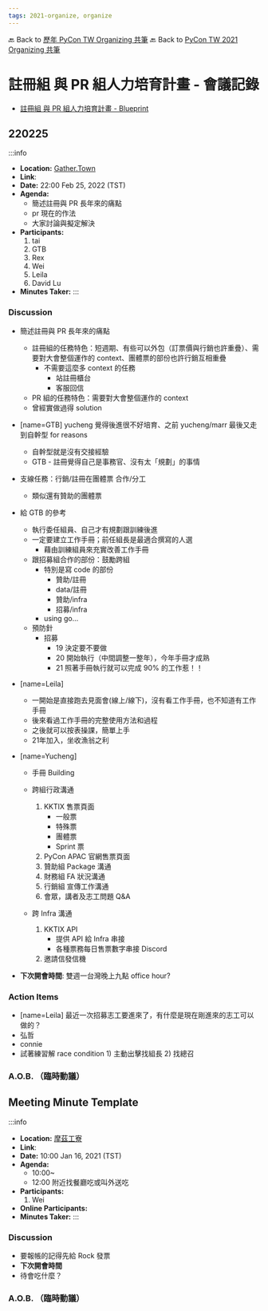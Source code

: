 ```yaml
---
tags: 2021-organize, organize
---
```


🔙 Back to [歷年 PyCon TW Organizing 共筆](/ryPr7SFyP/%2FHM5mHCFKQCu7-W5ea8ITcw%3Fview)
🔙 Back to [PyCon TW 2021 Organizing 共筆](/Wb9vQrfJQk-5tPoPR23hwA)

# 註冊組 與 PR 組人力培育計畫 - 會議記錄
- [註冊組 與 PR 組人力培育計畫 - Blueprint](/YutkemZoQ9q3e-qONe5p8g)

## 220225
:::info
- **Location:** [Gather.Town](https://gather.town/app/6NKcuFatDrrfpAgY/PyCon%20TW%20Sprint%20Venue)
- **Link**:
- **Date:** 22:00 Feb 25, 2022 (TST)
- **Agenda:**
    - 簡述註冊與 PR 長年來的痛點
    - pr 現在的作法
    - 大家討論與擬定解決
- **Participants:**
    1. tai
    2. GTB
    3. Rex
    4. Wei
    5. Leila
    6. David Lu
- **Minutes Taker:**
:::

### Discussion
- 簡述註冊與 PR 長年來的痛點
    - 註冊組的任務特色：短週期、有些可以外包（訂票價與行銷也許重疊）、需要對大會整個運作的 context、團體票的部份也許行銷互相重疊
        - 不需要這麼多 context 的任務
            - 站註冊櫃台
            - 客服回信
    - PR 組的任務特色：需要對大會整個運作的 context
    - 曾經實做過得 solution
- [name=GTB] yucheng 覺得後進很不好培育、之前 yucheng/marr 最後又走到自幹型 for reasons
    - 自幹型就是沒有交接經驗
    - GTB - 註冊覺得自己是事務官、沒有太「規劃」的事情
- 支線任務：行銷/註冊在團體票 合作/分工
    - 類似還有贊助的團體票
- 給 GTB 的參考
    - 執行委任組員、自己才有規劃跟訓練後進
    - 一定要建立工作手冊；前任組長是最適合撰寫的人選
        - 藉由訓練組員來充實改善工作手冊
    - 跟招募組合作的部份：鼓勵跨組
        - 特別是寫 code 的部份
            - 贊助/註冊
            - data/註冊
            - 贊助/infra
            - 招募/infra
        - using go...
    - 預防針
        - 招募
            - 19 決定要不要做
            - 20 開始執行（中間調整一整年），今年手冊才成熟
            - 21 照著手冊執行就可以完成 90% 的工作惹！！
- [name=Leila]
    - 一開始是直接跑去見面會(線上/線下)，沒有看工作手冊，也不知道有工作手冊
    - 後來看過工作手冊的完整使用方法和過程
    - 之後就可以按表操課，簡單上手
    - 21年加入，坐收漁翁之利

- [name=Yucheng]
    - 手冊 Building
    - 跨組行政溝通
        1. KKTIX 售票頁面
            *  一般票
            *  特殊票
            *  團體票
            *  Sprint 票
        2. PyCon APAC 官網售票頁面
        3. 贊助組 Package 溝通
        4. 財務組 FA 狀況溝通
        5. 行銷組 宣傳工作溝通
        6. 會眾，講者及志工問題 Q&A

    - 跨 Infra 溝通
        1. KKTIX API
            * 提供 API 給 Infra 串接
            * 各種票務每日售票數字串接 Discord
        2. 邀請信發信機
            
            
- **下次開會時間**: 雙週一台灣晚上九點 office hour?

### Action Items
- [name=Leila] 最近一次招募志工要進來了，有什麼是現在剛進來的志工可以做的？
- 弘哲
- connie
- 試著練習解 race condition 1) 主動出擊找組長 2) 找總召

### A.O.B. （臨時動議）


## Meeting Minute Template
:::info
- **Location:** [摩茲工寮](https://www.google.com/maps/place/摩茲工寮+Mozilla+Community+Space+Taipei/@25.0440809,121.5322175,15z/)
- **Link**:
- **Date:** 10:00 Jan 16, 2021 (TST)
- **Agenda:**
    - 10:00~
    - 12:00 附近找餐廳吃或叫外送吃
- **Participants:**
    1. Wei
- **Online Participants:**
- **Minutes Taker:**
:::

### Discussion
- 要報帳的記得先給 Rock 發票
- **下次開會時間**
- 待會吃什麼？

### A.O.B. （臨時動議）

